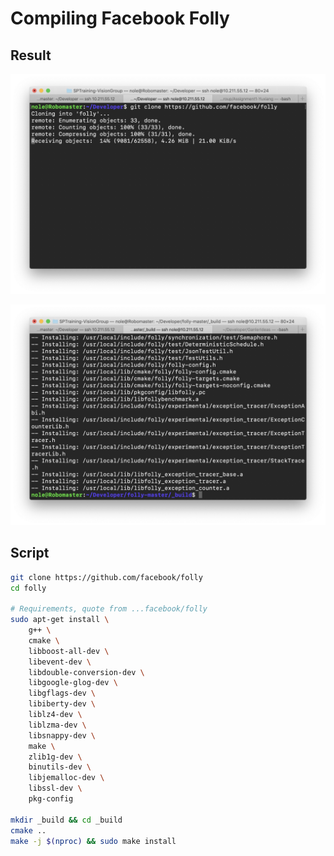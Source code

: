 # Compiling Facebook Folly

## Result

![](Assets/Cloning.png)

![MakeInstall](Assets/MakeInstall.png)

## Script

```bash
git clone https://github.com/facebook/folly
cd folly

# Requirements, quote from ...facebook/folly
sudo apt-get install \
    g++ \
    cmake \
    libboost-all-dev \
    libevent-dev \
    libdouble-conversion-dev \
    libgoogle-glog-dev \
    libgflags-dev \
    libiberty-dev \
    liblz4-dev \
    liblzma-dev \
    libsnappy-dev \
    make \
    zlib1g-dev \
    binutils-dev \
    libjemalloc-dev \
    libssl-dev \
    pkg-config
    
mkdir _build && cd _build
cmake ..
make -j $(nproc) && sudo make install
```

